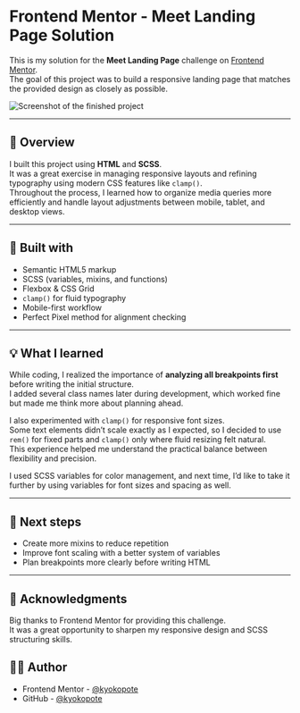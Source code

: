 # Frontend Mentor - Meet Landing Page Solution

This is my solution for the **Meet Landing Page** challenge on [Frontend Mentor](https://www.frontendmentor.io/).  
The goal of this project was to build a responsive landing page that matches the provided design as closely as possible.

![Screenshot of the finished project](./screenshot.png)

---

## 🧠 Overview

I built this project using **HTML** and **SCSS**.  
It was a great exercise in managing responsive layouts and refining typography using modern CSS features like `clamp()`.  
Throughout the process, I learned how to organize media queries more efficiently and handle layout adjustments between mobile, tablet, and desktop views.

---

## 🧩 Built with

- Semantic HTML5 markup
- SCSS (variables, mixins, and functions)
- Flexbox & CSS Grid
- `clamp()` for fluid typography
- Mobile-first workflow
- Perfect Pixel method for alignment checking

---

## 💡 What I learned

While coding, I realized the importance of **analyzing all breakpoints first** before writing the initial structure.  
I added several class names later during development, which worked fine but made me think more about planning ahead.

I also experimented with `clamp()` for responsive font sizes.  
Some text elements didn’t scale exactly as I expected, so I decided to use `rem()` for fixed parts and `clamp()` only where fluid resizing felt natural.  
This experience helped me understand the practical balance between flexibility and precision.

I used SCSS variables for color management, and next time, I’d like to take it further by using variables for font sizes and spacing as well.

---

## 🚀 Next steps

- Create more mixins to reduce repetition
- Improve font scaling with a better system of variables
- Plan breakpoints more clearly before writing HTML

---

## 🙌 Acknowledgments

Big thanks to Frontend Mentor for providing this challenge.  
It was a great opportunity to sharpen my responsive design and SCSS structuring skills.

## 👩‍💻 Author

- Frontend Mentor - [@kyokopote](https://www.frontendmentor.io/profile/kyokopote-stack)
- GitHub - [@kyokopote](https://github.com/kyokopote-stack)
